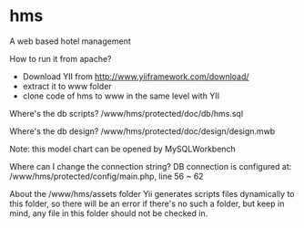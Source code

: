 hms
===

A web based hotel management

How to run it from apache?
* Download YII from http://www.yiiframework.com/download/
* extract it to www folder 
* clone code of hms to www in the same level with YII 

Where's the db scripts?
/www/hms/protected/doc/db/hms.sql

Where's the db design?
/www/hms/protected/doc/design/design.mwb

Note: this model chart can be opened by MySQLWorkbench

Where can I change the connection string?
	DB connection is configured at:
/www/hms/protected/config/main.php, line 56 ~ 62

About the /www/hms/assets folder
	Yii generates scripts files dynamically to this folder, 
so there will be an error if there's no such a folder, but 
keep in mind, any file in this folder should not be checked in.